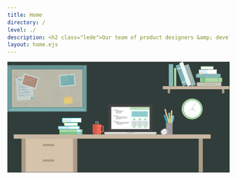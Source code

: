 ```yaml
---
title: Home
directory: /
level: ./
description: <h2 class="lede">Our team of product designers &amp; developers gets you to your next strategic milestone, faster.</h2>
layout: home.ejs
---
```

<div class="header--image">
  <img src="./images/illustrations/header.svg" alt="Header Illustration"/>
</div>